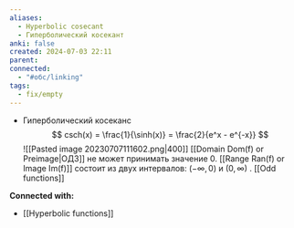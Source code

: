 ```yaml
---
aliases:
  - Hyperbolic cosecant
  - Гиперболический косекант
anki: false
created: 2024-07-03 22:11
parent: 
connected:
  - "#обс/linking"
tags:
  - fix/empty
---
```





- Гиперболический косеканс 
  $$
  csch(x) = \frac{1}{\sinh(x)} = \frac{2}{e^x - e^{-x}}
  $$
![[Pasted image 20230707111602.png|400]]
   [[Domain Dom(f) or Preimage|ОДЗ]] не может принимать значение 0. [[Range Ran(f) or Image Im(f)]] состоит из двух интервалов: $(-\infty, 0)$ и $(0, \infty)$ . [[Odd functions]]






**Connected with:**
- [[Hyperbolic functions]]

